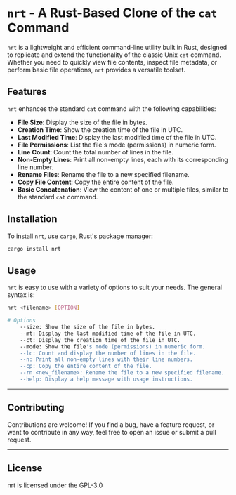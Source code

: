 # `nrt` - A Rust-Based Clone of the `cat` Command

`nrt` is a lightweight and efficient command-line utility built in Rust, designed to replicate and extend the functionality of the classic Unix `cat` command.
Whether you need to quickly view file contents, inspect file metadata, or perform basic file operations, `nrt` provides a versatile toolset.

## Features

`nrt` enhances the standard `cat` command with the following capabilities:

- **File Size**: Display the size of the file in bytes.
- **Creation Time**: Show the creation time of the file in UTC.
- **Last Modified Time**: Display the last modified time of the file in UTC.
- **File Permissions**: List the file's mode (permissions) in numeric form.
- **Line Count**: Count the total number of lines in the file.
- **Non-Empty Lines**: Print all non-empty lines, each with its corresponding line number.
- **Rename Files**: Rename the file to a new specified filename.
- **Copy File Content**: Copy the entire content of the file.
- **Basic Concatenation**: View the content of one or multiple files, similar to the standard `cat` command.

## Installation

To install `nrt`, use `cargo`, Rust's package manager:

```sh
cargo install nrt

```

## Usage

`nrt` is easy to use with a variety of options to suit your needs. The general syntax is:

```sh
nrt <filename> [OPTION]

# Options
    --size: Show the size of the file in bytes.
    --mt: Display the last modified time of the file in UTC.
    --ct: Display the creation time of the file in UTC.
    --mode: Show the file's mode (permissions) in numeric form.
    --lc: Count and display the number of lines in the file.
    --n: Print all non-empty lines with their line numbers.
    --cp: Copy the entire content of the file.
    --rn <new_filename>: Rename the file to a new specified filename.
    --help: Display a help message with usage instructions.
```

<hr>

## Contributing
Contributions are welcome! If you find a bug, have a feature request, or want to contribute in any way, feel free to open an issue or submit a pull request.

<hr>

## License
nrt is licensed under the GPL-3.0